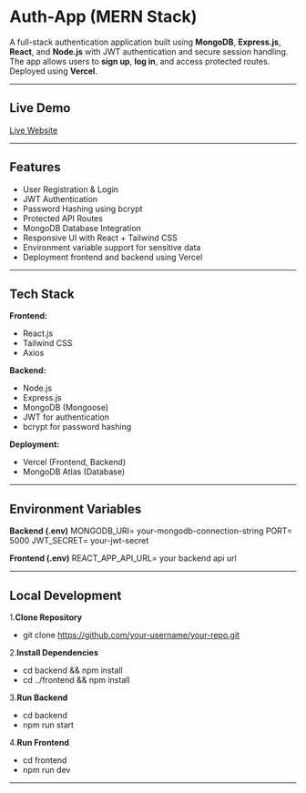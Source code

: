 # Auth-App (MERN Stack)

A full-stack authentication application built using **MongoDB**, **Express.js**, **React**, and **Node.js** with JWT authentication and secure session handling.  
The app allows users to **sign up**, **log in**, and access protected routes. Deployed using **Vercel**.

---

## Live Demo
[Live Website](https://authentication-jwt-ui.vercel.app/)  

---

## Features
- User Registration & Login
- JWT Authentication
- Password Hashing using bcrypt
- Protected API Routes
- MongoDB Database Integration
- Responsive UI with React + Tailwind CSS
- Environment variable support for sensitive data
- Deployment frontend and backend using Vercel

---

## Tech Stack

**Frontend:**
- React.js
- Tailwind CSS
- Axios

**Backend:**
- Node.js
- Express.js
- MongoDB (Mongoose)
- JWT for authentication
- bcrypt for password hashing

**Deployment:**
- Vercel (Frontend, Backend)
- MongoDB Atlas (Database)

---

## Environment Variables

**Backend (.env)**
MONGODB_URI= your-mongodb-connection-string
PORT= 5000
JWT_SECRET= your-jwt-secret

**Frontend (.env)**
REACT_APP_API_URL= your backend api url

---

## Local Development

1.**Clone Repository**
- git clone https://github.com/your-username/your-repo.git

2️.**Install Dependencies**
- cd backend && npm install
- cd ../frontend && npm install
  
3️.**Run Backend**
- cd backend
- npm run start
  
4️.**Run Frontend**
- cd frontend
- npm run dev

---
